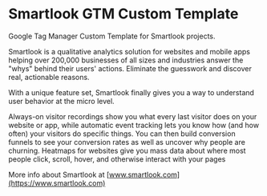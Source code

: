 # Smartlook GTM Custom Template

Google Tag Manager Custom Template for Smartlook projects.

Smartlook is a qualitative analytics solution for websites and mobile apps helping over 200,000 businesses of all sizes and industries answer the "whys" behind their users' actions. Eliminate the guesswork and discover real, actionable reasons.

With a unique feature set, Smartlook finally gives you a way to understand user behavior at the micro level.

Always-on visitor recordings show you what every last visitor does on your website or app, while automatic event tracking lets you know how (and how often) your visitors do specific things. You can then build conversion funnels to see your conversion rates as well as uncover why people are churning. Heatmaps for websites give you mass data about where most people click, scroll, hover, and otherwise interact with your pages

More info about Smartlook at [www.smartlook.com](https://www.smartlook.com)
